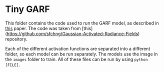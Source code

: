 # Tiny GARF

This folder contains the code used to run the GARF model, as described in [this](https://www.ecva.net/papers/eccv_2022/papers_ECCV/papers/136930259.pdf) paper. The code was taken from [this] (https://github.com/sfchng/Gaussian-Activated-Radiance-Fields) repository.

Each of the different activation functions are separated into a different folder, so each model can be run separately. The models use the image in the `images` folder to train. All of these files can be run by using `python [FILE]`.
